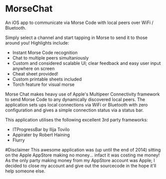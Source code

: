 # MorseChat
An iOS app to communicate via Morse Code with local peers over WiFi / Bluetooth.

Simply select a channel and start tapping in Morse to send it to those around you!
Highlights include:
- Instant Morse Code recognition
- Chat to multiple peers simultaniously
- Custom and considered scalable UI; clear feedback and easy user input anywhere on screen
- Cheat sheet provided!
- Custom printable sheets included
- Torch feature for visual morse

Morse Chat makes heavy use of Apple's Multipeer Connectivity framework to send Morse Code to any dynamically discovered local peers.
The application sets ups local connections via WiFi or Bluetooth with zero configuration and gives a simple connection status via a status bar.

This application utilises the following excellent 3rd party frameworks:
- ITProgressBar by Ilija Tovilo
- Appirater by Robert Haining
- Flurry

#Disclaimer
This awesome application was (up until the end of 2014) sitting on the Apple AppStore making no money... infact it was costing me money! 
As the only party making money from my AppStore account was Apple; I decided to close my account and give out the sourcecode in the hope it'll help someone else.
